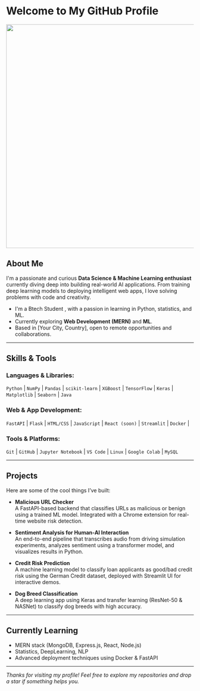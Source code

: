 # Welcome to My GitHub Profile

<img src="https://media.giphy.com/media/l0HUpt2s9Pclgt9Vm/giphy.gif" width="600"/>

## About Me

I'm a passionate and curious **Data Science & Machine Learning enthusiast** currently diving deep into building real-world AI applications. From training deep learning models to deploying intelligent web apps, I love solving problems with code and creativity. 

-  I'm a Btech Student , with a passion in learning in Python, statistics, and ML.
-  Currently exploring **Web Development (MERN)** and **ML**.
-  Based in [Your City, Country], open to remote opportunities and collaborations.

---

##  Skills & Tools

### Languages & Libraries:
`Python` | `NumPy` | `Pandas` | `scikit-learn` | `XGBoost` | `TensorFlow` | `Keras` | `Matplotlib` | `Seaborn` | `Java`

### Web & App Development:
`FastAPI` | `Flask` | `HTML/CSS` | `JavaScript` | `React (soon)` | `Streamlit` | `Docker` | 

### Tools & Platforms:
`Git` | `GitHub` | `Jupyter Notebook` | `VS Code` | `Linux` | `Google Colab` | `MySQL`

---

## Projects

Here are some of the cool things I’ve built:

- **Malicious URL Checker**  
  A FastAPI-based backend that classifies URLs as malicious or benign using a trained ML model. Integrated with a Chrome extension for real-time website risk detection.

- **Sentiment Analysis for Human-AI Interaction**  
  An end-to-end pipeline that transcribes audio from driving simulation experiments, analyzes sentiment using a transformer model, and visualizes results in Python.

- **Credit Risk Prediction**  
  A machine learning model to classify loan applicants as good/bad credit risk using the German Credit dataset, deployed with Streamlit UI for interactive demos.

- **Dog Breed Classification**  
  A deep learning app using Keras and transfer learning (ResNet-50 & NASNet) to classify dog breeds with high accuracy.

---

## Currently Learning

- MERN stack (MongoDB, Express.js, React, Node.js)
- Statistics, DeepLearning, NLP
- Advanced deployment techniques using Docker & FastAPI

---

 *Thanks for visiting my profile! Feel free to explore my repositories and drop a star if something helps you.*

